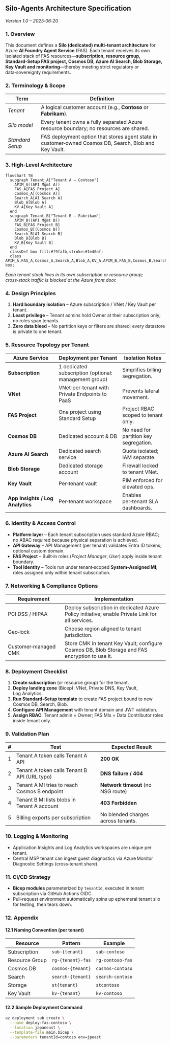 ## Silo‑Agents Architecture Specification

*Version 1.0 – 2025‑06‑20*

### 1. Overview

This document defines a **Silo (dedicated) multi‑tenant architecture** for Azure **AI Foundry Agent Service** (FAS). Each tenant receives its own isolated stack of FAS resources—**subscription, resource group, Standard‑Setup FAS project, Cosmos DB, Azure AI Search, Blob Storage, Key Vault and monitoring**—thereby meeting strict regulatory or data‑sovereignty requirements.

### 2. Terminology & Scope

| Term             | Definition                                                                                             |
| ---------------- | ------------------------------------------------------------------------------------------------------ |
| *Tenant*         | A logical customer account (e.g., **Contoso** or **Fabrikam**).                                        |
| *Silo model*     | Every tenant owns a fully separated Azure resource boundary; no resources are shared.                  |
| *Standard Setup* | FAS deployment option that stores agent state in customer‑owned Cosmos DB, Search, Blob and Key Vault. |

### 3. High‑Level Architecture

```mermaid
flowchart TB
  subgraph Tenant_A["Tenant A – Contoso"]
    APIM_A((API Mgmt A))
    FAS_A[FAS Project A]
    Cosmos_A[(Cosmos A)]
    Search_A[AI Search A]
    Blob_A[Blob A]
    KV_A[Key Vault A]
  end
  subgraph Tenant_B["Tenant B – Fabrikam"]
    APIM_B((API Mgmt B))
    FAS_B[FAS Project B]
    Cosmos_B[(Cosmos B)]
    Search_B[AI Search B]
    Blob_B[Blob B]
    KV_B[Key Vault B]
  end
  classDef box fill:#f9fafb,stroke:#1e40af;
  class APIM_A,FAS_A,Cosmos_A,Search_A,Blob_A,KV_A,APIM_B,FAS_B,Cosmos_B,Search_B,Blob_B,KV_B box;
```

*Each tenant stack lives in its own subscription or resource group; cross‑stack traffic is blocked at the Azure front door.*

### 4. Design Principles

1. **Hard boundary isolation** – Azure subscription / VNet / Key Vault per tenant.
2. **Least privilege** – Tenant admins hold Owner at their subscription only; no roles span tenants.
3. **Zero data bleed** – No partition keys or filters are shared; every datastore is private to one tenant.

### 5. Resource Topology per Tenant

| Azure Service                    | Deployment per Tenant                                 | Isolation Notes                        |
| -------------------------------- | ----------------------------------------------------- | -------------------------------------- |
| **Subscription**                 | 1 dedicated subscription (optional: management group) | Simplifies billing segregation.        |
| **VNet**                         | VNet‑per‑tenant with Private Endpoints to PaaS        | Prevents lateral movement.             |
| **FAS Project**                  | One project using Standard Setup                      | Project RBAC scoped to tenant only.    |
| **Cosmos DB**                    | Dedicated account & DB                                | No need for partition key segregation. |
| **Azure AI Search**              | Dedicated search service                              | Quota isolated; IAM separate.          |
| **Blob Storage**                 | Dedicated storage account                             | Firewall locked to tenant VNet.        |
| **Key Vault**                    | Per‑tenant vault                                      | PIM enforced for elevated ops.         |
| **App Insights / Log Analytics** | Per‑tenant workspace                                  | Enables per‑tenant SLA dashboards.     |

### 6. Identity & Access Control

* **Platform layer** – Each tenant subscription uses standard Azure RBAC; no ABAC required because physical separation is achieved.
* **API Gateway** – API Management (per tenant) validates Entra ID tokens; optional custom domain.
* **FAS Project** – Built‑in roles (*Project Manager*, *User*) apply inside tenant boundary.
* **Tool Identity** – Tools run under tenant‑scoped **System‑Assigned MI**; roles assigned only within tenant subscription.

### 7. Networking & Compliance Options

| Requirement          | Implementation                                                                                  |
| -------------------- | ----------------------------------------------------------------------------------------------- |
| PCI DSS / HIPAA      | Deploy subscription in dedicated Azure Policy initiative; enable Private Link for all services. |
| Geo‑lock             | Choose region aligned to tenant jurisdiction.                                                   |
| Customer‑managed CMK | Store CMK in tenant Key Vault; configure Cosmos DB, Blob Storage and FAS encryption to use it.  |

### 8. Deployment Checklist

1. **Create subscription** (or resource group) for the tenant.
2. **Deploy landing zone** (Bicep): VNet, Private DNS, Key Vault, Log Analytics.
3. **Run Standard‑Setup template** to create FAS project bound to new Cosmos DB, Search, Blob.
4. **Configure API Management** with tenant domain and JWT validation.
5. **Assign RBAC**: Tenant admin = Owner; FAS MIs = Data Contributor roles inside tenant only.

### 9. Validation Plan

| # | Test                                         | Expected Result                    |
| - | -------------------------------------------- | ---------------------------------- |
| 1 | Tenant A token calls Tenant A API            | **200 OK**                         |
| 2 | Tenant A token calls Tenant B API (URL typo) | **DNS failure / 404**              |
| 3 | Tenant A MI tries to reach Cosmos B endpoint | **Network timeout** (no NSG route) |
| 4 | Tenant B MI lists blobs in Tenant A account  | **403 Forbidden**                  |
| 5 | Billing exports per subscription             | No blended charges across tenants. |

### 10. Logging & Monitoring

* Application Insights and Log Analytics workspaces are unique per tenant.
* Central MSP tenant can ingest guest diagnostics via Azure Monitor Diagnostic Settings (cross‑tenant share).

### 11. CI/CD Strategy

* **Bicep modules** parameterized by `tenantId`, executed in tenant subscription via GitHub Actions OIDC.
* Pull‑request environment automatically spins up ephemeral tenant silo for testing, then tears down.

### 12. Appendix

#### 12.1 Naming Convention (per tenant)

| Resource       | Pattern           | Example          |
| -------------- | ----------------- | ---------------- |
| Subscription   | `sub-{tenant}`    | `sub-contoso`    |
| Resource Group | `rg-{tenant}-fas` | `rg-contoso-fas` |
| Cosmos DB      | `cosmos-{tenant}` | `cosmos-contoso` |
| Search         | `search-{tenant}` | `search-contoso` |
| Storage        | `st{tenant}`      | `stcontoso`      |
| Key Vault      | `kv-{tenant}`     | `kv-contoso`     |

#### 12.2 Sample Deployment Command

```bash
az deployment sub create \
  --name deploy-fas-contoso \
  --location japaneast \
  --template-file main.bicep \
  --parameters tenantId=contoso env=jpeast
```
